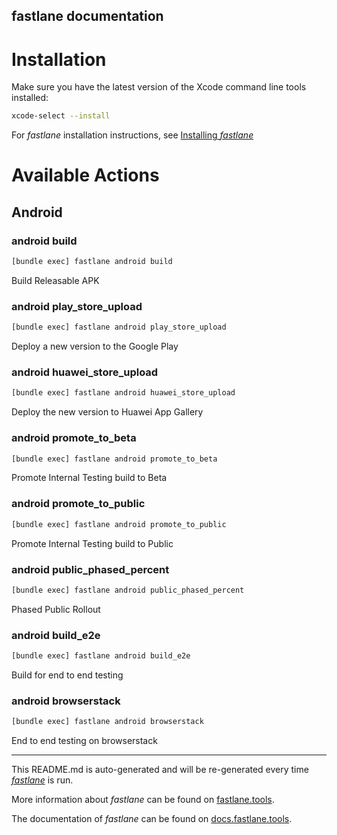 fastlane documentation
----

# Installation

Make sure you have the latest version of the Xcode command line tools installed:

```sh
xcode-select --install
```

For _fastlane_ installation instructions, see [Installing _fastlane_](https://docs.fastlane.tools/#installing-fastlane)

# Available Actions

## Android

### android build

```sh
[bundle exec] fastlane android build
```

Build Releasable APK

### android play_store_upload

```sh
[bundle exec] fastlane android play_store_upload
```

Deploy a new version to the Google Play

### android huawei_store_upload

```sh
[bundle exec] fastlane android huawei_store_upload
```

Deploy the new version to Huawei App Gallery

### android promote_to_beta

```sh
[bundle exec] fastlane android promote_to_beta
```

Promote Internal Testing build to Beta

### android promote_to_public

```sh
[bundle exec] fastlane android promote_to_public
```

Promote Internal Testing build to Public

### android public_phased_percent

```sh
[bundle exec] fastlane android public_phased_percent
```

Phased Public Rollout

### android build_e2e

```sh
[bundle exec] fastlane android build_e2e
```

Build for end to end testing

### android browserstack

```sh
[bundle exec] fastlane android browserstack
```

End to end testing on browserstack

----

This README.md is auto-generated and will be re-generated every time [_fastlane_](https://fastlane.tools) is run.

More information about _fastlane_ can be found on [fastlane.tools](https://fastlane.tools).

The documentation of _fastlane_ can be found on [docs.fastlane.tools](https://docs.fastlane.tools).
